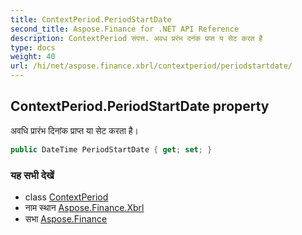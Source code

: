 ```yaml
---
title: ContextPeriod.PeriodStartDate
second_title: Aspose.Finance for .NET API Reference
description: ContextPeriod संपत्त. अवध प्ररंभ दनंक प्रप्त य सेट करत है
type: docs
weight: 40
url: /hi/net/aspose.finance.xbrl/contextperiod/periodstartdate/
---
```

## ContextPeriod.PeriodStartDate property

अवधि प्रारंभ दिनांक प्राप्त या सेट करता है।

```csharp
public DateTime PeriodStartDate { get; set; }
```

### यह सभी देखें

* class [ContextPeriod](../)
* नाम स्थान [Aspose.Finance.Xbrl](../../contextperiod/)
* सभा [Aspose.Finance](../../../)


